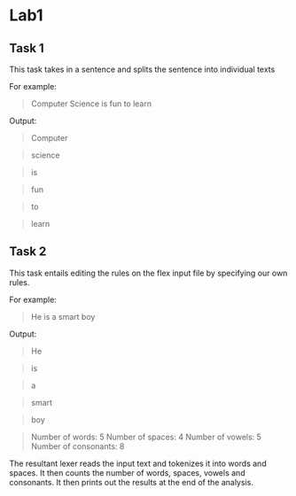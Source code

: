 # Lab1

## Task 1

This task takes in a sentence and splits the sentence into individual texts

For example:

> Computer Science is fun to learn

Output:

> Computer

> science

> is

> fun

> to

> learn

## Task 2
This task entails editing the rules on the flex input file by specifying our own rules.

For example:

> He is a smart boy

Output:
> He

> is

> a

> smart

> boy

> Number of words: 5
> Number of spaces: 4
> Number of vowels: 5
> Number of consonants: 8

The resultant lexer reads the input text and tokenizes it into words and spaces. It then counts the number of words, spaces, vowels and consonants. It then prints out the results at the end of the analysis.





